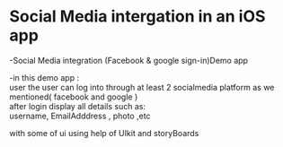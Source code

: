 # Social Media intergation in an iOS app 

-Social Media integration (Facebook &amp; google sign-in)Demo app

-in this demo app : \
 user the user can log into through at least 2 socialmedia platform as we mentioned( facebook and google )\
 after login display all details such as:\
 username, EmailAdddress , photo ,etc 
 
 with some of  ui using help of  UIkit and storyBoards
